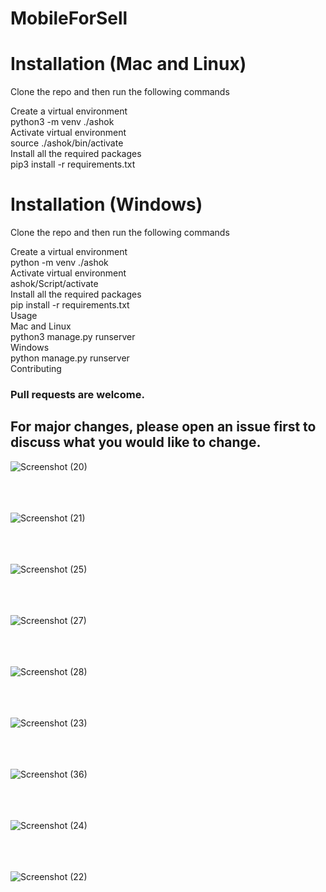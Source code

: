 # MobileForSell

# Installation (Mac and Linux)
Clone the repo and then run the following commands

Create a virtual environment </br>
python3 -m venv ./ashok </br>
Activate virtual environment </br>
source ./ashok/bin/activate </br>
Install all the required packages </br>
pip3 install -r requirements.txt </br>

# Installation (Windows) </br>

Clone the repo and then run the following commands </br>

Create a virtual environment </br>
python -m venv ./ashok </br>
Activate virtual environment  </br>
ashok/Script/activate </br>
Install all the required packages </br>
pip install -r requirements.txt </br>
Usage </br>
Mac and Linux </br>
python3 manage.py runserver </br>
Windows </br>
python manage.py runserver </br>
Contributing </br>

### Pull requests are welcome. 
## For major changes, please open an issue first to discuss what you would like to change.

![Screenshot (20)](https://user-images.githubusercontent.com/61847405/92763341-0bbe4000-f3b1-11ea-87c2-2ad686077ccb.png)
<br><br><br><br>

![Screenshot (21)](https://user-images.githubusercontent.com/61847405/92764100-c2babb80-f3b1-11ea-8aa0-edf1309d7f28.png)
<br><br><br><br>

![Screenshot (25)](https://user-images.githubusercontent.com/61847405/92763546-4922cd80-f3b1-11ea-8424-da731255e6fe.png)
<br><br><br><br>

![Screenshot (27)](https://user-images.githubusercontent.com/61847405/92763629-5cce3400-f3b1-11ea-9f81-8734397e3432.png)
<br><br><br><br>

![Screenshot (28)](https://user-images.githubusercontent.com/61847405/92763667-66f03280-f3b1-11ea-8a47-5c7b4a7b301b.png)
<br><br><br><br>

![Screenshot (23)](https://user-images.githubusercontent.com/61847405/92763835-7ff8e380-f3b1-11ea-8715-05fe5c2d2c86.png)
<br><br><br><br>

![Screenshot (36)](https://user-images.githubusercontent.com/61847405/92763973-a4ed5680-f3b1-11ea-9f70-36ad5cf3120d.png)
<br><br><br><br>



![Screenshot (24)](https://user-images.githubusercontent.com/61847405/92764150-cc442380-f3b1-11ea-8d87-76ac2b33da88.png)
<br><br><br><br>

![Screenshot (22)](https://user-images.githubusercontent.com/61847405/92764265-e54cd480-f3b1-11ea-8881-8265621f2401.png)
<br><br><br><br>


